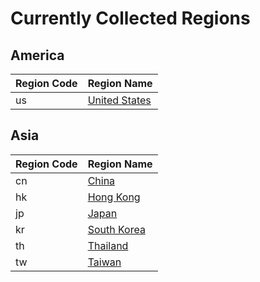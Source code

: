 # Currently Collected Regions

## America

| Region Code | Region Name |
| --- | --- |
| us | [United States](us/index.md) | 

## Asia

| Region Code | Region Name |
| --- | --- |
| cn | [China](cn/index.md) | 
| hk | [Hong Kong](hk/index.md) | 
| jp | [Japan](jp/index.md) | 
| kr | [South Korea](kr/index.md) | 
| th | [Thailand](th/index.md) | 
| tw | [Taiwan](tw/index.md) | 
